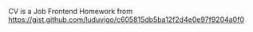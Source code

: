 CV is a Job Frontend Homework from https://gist.github.com/luduvigo/c605815db5ba12f2d4e0e97f9204a0f0
